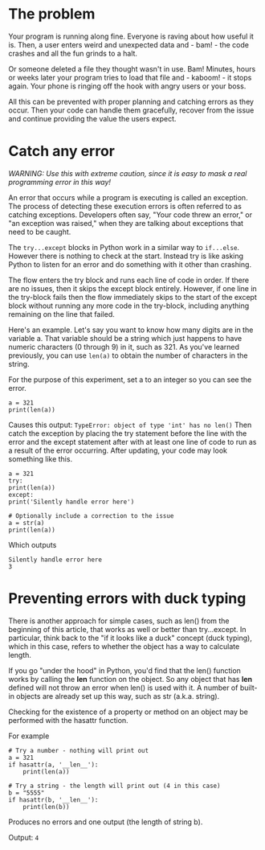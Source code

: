 # The problem

Your program is running along fine. Everyone is raving about how useful it is. Then, a user enters weird and unexpected data and - bam! - the code crashes and all the fun grinds to a halt.

Or someone deleted a file they thought wasn't in use. Bam! Minutes, hours or weeks later your program tries to load that file and - kaboom! - it stops again. Your phone is ringing off the hook with angry users or your boss.

All this can be prevented with proper planning and catching errors as they occur. Then your code can handle them gracefully, recover from the issue and continue providing the value the users expect.

# Catch any error

_WARNING: Use this with extreme caution, since it is easy to mask a real programming error in this way!_

An error that occurs while a program is executing is called an exception. The process of detecting these execution errors is often referred to as catching exceptions. Developers often say, "Your code threw an error," or "an exception was raised," when they are talking about exceptions that need to be caught.

The `try...except` blocks in Python work in a similar way to `if...else`. However there is nothing to check at the start. Instead try is like asking Python to listen for an error and do something with it other than crashing.

The flow enters the try block and runs each line of code in order. If there are no issues, then it skips the except block entirely. However, if one line in the try-block fails then the flow immediately skips to the start of the except block without running any more code in the try-block, including anything remaining on the line that failed.

Here's an example. Let's say you want to know how many digits are in the variable a. That variable should be a string which just happens to have numeric characters (0 through 9) in it, such as 321. As you've learned previously, you can use `len(a)` to obtain the number of characters in the string.

For the purpose of this experiment, set a to an integer so you can see the error.

```
a = 321
print(len(a))
```

Causes this output: `TypeError: object of type 'int' has no len()`
Then catch the exception by placing the try statement before the line with the error and the except statement after with at least one line of code to run as a result of the error occurring. After updating, your code may look something like this.

```
a = 321
try:
print(len(a))
except:
print('Silently handle error here')
```

```
# Optionally include a correction to the issue
a = str(a)
print(len(a))
```

Which outputs

```
Silently handle error here
3
```

# Preventing errors with duck typing

There is another approach for simple cases, such as len() from the beginning of this article, that works as well or better than try...except. In particular, think back to the "if it looks like a duck" concept (duck typing), which in this case, refers to whether the object has a way to calculate length.

If you go "under the hood" in Python, you'd find that the len() function works by calling the **len** function on the object. So any object that has **len** defined will not throw an error when len() is used with it. A number of built-in objects are already set up this way, such as str (a.k.a. string).

Checking for the existence of a property or method on an object may be performed with the hasattr function.

For example

```
# Try a number - nothing will print out
a = 321
if hasattr(a, '__len__'):
    print(len(a))

# Try a string - the length will print out (4 in this case)
b = "5555"
if hasattr(b, '__len__'):
    print(len(b))
```

Produces no errors and one output (the length of string b).

Output: `4`
